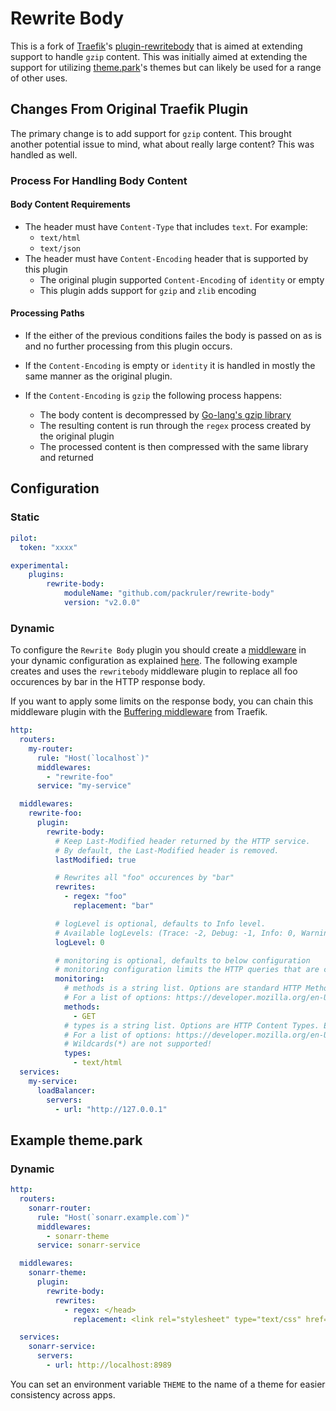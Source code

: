 # Rewrite Body

This is a fork of [Traefik](https://github.com/traefik)'s [plugin-rewritebody](https://github.com/traefik/plugin-rewritebody)
that is aimed at extending support to handle `gzip` content. This was initially aimed at extending the support for utilizing
[theme.park](https://github.com/traefik/plugin-rewritebody)'s themes but can likely be used for a range of other uses.

## Changes From Original Traefik Plugin

The primary change is to add support for `gzip` content. This brought another potential issue to mind, what about really large
content? This was handled as well.

### Process For Handling Body Content

#### Body Content Requirements

* The header must have `Content-Type` that includes `text`. For example:
  * `text/html`
  * `text/json`
* The header must have `Content-Encoding` header that is supported by this plugin
  * The original plugin supported `Content-Encoding` of `identity` or empty
  * This plugin adds support for `gzip` and `zlib` encoding

#### Processing Paths

* If the either of the previous conditions failes the body is passed on as is and no further processing from this plugin occurs.

* If the `Content-Encoding` is empty or `identity` it is handled in mostly the same manner as the original plugin.

* If the `Content-Encoding` is `gzip` the following process happens:
  * The body content is decompressed by [Go-lang's gzip library](https://pkg.go.dev/compress/gzip)
  * The resulting content is run through the `regex` process created by the original plugin
  * The processed content is then compressed with the same library and returned

## Configuration

### Static

```yaml
pilot:
  token: "xxxx"

experimental:
    plugins:
        rewrite-body:
            moduleName: "github.com/packruler/rewrite-body"
            version: "v2.0.0"
```

### Dynamic

To configure the `Rewrite Body` plugin you should create a [middleware](https://docs.traefik.io/middlewares/overview/) in 
your dynamic configuration as explained [here](https://docs.traefik.io/middlewares/overview/). The following example creates
and uses the `rewritebody` middleware plugin to replace all foo occurences by bar in the HTTP response body.

If you want to apply some limits on the response body, you can chain this middleware plugin with the [Buffering middleware](https://docs.traefik.io/middlewares/buffering/) from Traefik.

```yaml
http:
  routers:
    my-router:
      rule: "Host(`localhost`)"
      middlewares: 
        - "rewrite-foo"
      service: "my-service"

  middlewares:
    rewrite-foo:
      plugin:
        rewrite-body:
          # Keep Last-Modified header returned by the HTTP service.
          # By default, the Last-Modified header is removed.
          lastModified: true

          # Rewrites all "foo" occurences by "bar"
          rewrites:
            - regex: "foo"
              replacement: "bar"

          # logLevel is optional, defaults to Info level.
          # Available logLevels: (Trace: -2, Debug: -1, Info: 0, Warning: 1, Error: 2)
          logLevel: 0

          # monitoring is optional, defaults to below configuration
          # monitoring configuration limits the HTTP queries that are checked for regex replacement.
          monitoring:
            # methods is a string list. Options are standard HTTP Methods. Entries MUST be ALL CAPS
            # For a list of options: https://developer.mozilla.org/en-US/docs/Web/HTTP/Methods
            methods:
              - GET
            # types is a string list. Options are HTTP Content Types. Entries should match standard formatting
            # For a list of options: https://developer.mozilla.org/en-US/docs/Web/HTTP/Basics_of_HTTP/MIME_types
            # Wildcards(*) are not supported!
            types:
              - text/html
  services:
    my-service:
      loadBalancer:
        servers:
          - url: "http://127.0.0.1"
```

## Example theme.park

### Dynamic

```yaml
http:
  routers:
    sonarr-router:
      rule: "Host(`sonarr.example.com`)"
      middlewares: 
        - sonarr-theme
      service: sonarr-service

  middlewares:
    sonarr-theme:
      plugin:
        rewrite-body:
          rewrites:
            - regex: </head>
              replacement: <link rel="stylesheet" type="text/css" href="https://theme-park.dev/css/base/sonarr/{{ env "THEME" }}.css"></head>

  services:
    sonarr-service:
      servers:
        - url: http://localhost:8989
```

You can set an environment variable `THEME` to the name of a theme for easier consistency across apps.

